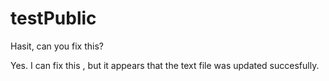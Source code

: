 # testPublic
Hasit, can you fix this?

Yes. I can fix this , but it appears that the text file was updated succesfully.        
